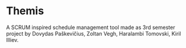 # Themis
A SCRUM inspired schedule management tool made as 3rd semester project by Dovydas Paškevičius, Zoltan Vegh, Haralambi Tomovski, Kiril Illiev.
